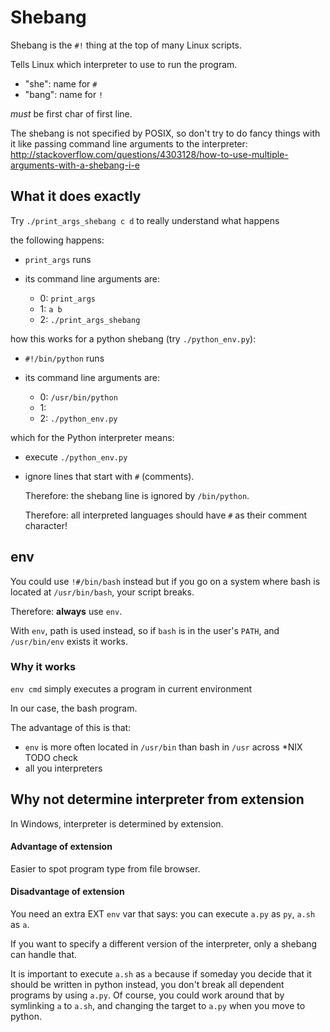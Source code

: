 # Shebang

Shebang is the `#!` thing at the top of many Linux scripts.

Tells Linux which interpreter to use to run the program.

- "she": name for `#`
- "bang": name for `!`

*must* be first char of first line.

The shebang is not specified by POSIX, so don't try to do fancy things with it
like passing command line arguments to the interpreter:
<http://stackoverflow.com/questions/4303128/how-to-use-multiple-arguments-with-a-shebang-i-e>

## What it does exactly

Try `./print_args_shebang c d` to really understand what happens

the following happens:

-   `print_args` runs

-   its command line arguments are:

    - 0: `print_args`
    - 1: `a b`
    - 2: `./print_args_shebang`

how this works for a python shebang (try `./python_env.py`):

-   `#!/bin/python` runs

-   its command line arguments are:

    - 0: `/usr/bin/python`
    - 1:
    - 2: `./python_env.py`

which for the Python interpreter means:

-   execute `./python_env.py`

-   ignore lines that start with `#` (comments).

    Therefore: the shebang line is ignored by `/bin/python`.

    Therefore: all interpreted languages should have `#` as their comment character!

## env

You could use `!#/bin/bash` instead but if you go on a system
where bash is located at `/usr/bin/bash`, your script breaks.

Therefore: **always** use `env`.

With `env`, path is used instead, so if `bash` is in the user's `PATH`,
and `/usr/bin/env` exists it works.

### Why it works

`env cmd` simply executes a program in current environment

In our case, the bash program.

The advantage of this is that:

- `env` is more often located in `/usr/bin` than bash in `/usr` across *NIX TODO check
- all you interpreters

## Why not determine interpreter from extension

In Windows, interpreter is determined by extension.

#### Advantage of extension

Easier to spot program type from file browser.

#### Disadvantage of extension

You need an extra EXT `env` var that says: you can execute `a.py` as `py`, `a.sh` as `a`.

If you want to specify a different version of the interpreter, only a shebang can handle that.

It is important to execute `a.sh` as `a` because if someday you decide
that it should be written in python instead, you don't break
all dependent programs by using `a.py`.
Of course, you could work around that by symlinking `a` to `a.sh`,
and changing the target to `a.py` when you move to python.
